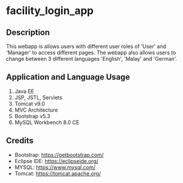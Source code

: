 # facility_login_app

## Description
This webapp is allows users with different user roles of 'User' and 'Manager' to access different pages. The webapp also allows users to change between 3 different languages 'English', 'Malay' and 'German'.

## Application and Language Usage
1. Java EE
2. JSP, JSTL, Servlets
3. Tomcat v9.0
4. MVC Architecture
5. Bootstrap v5.3
6. MySQL Workbench 8.0 CE

## Credits
- Bootstrap: https://getbootstrap.com/
- Eclipse IDE: https://eclipseide.org/
- MYSQL: https://www.mysql.com/
- Tomcat: https://tomcat.apache.org/
